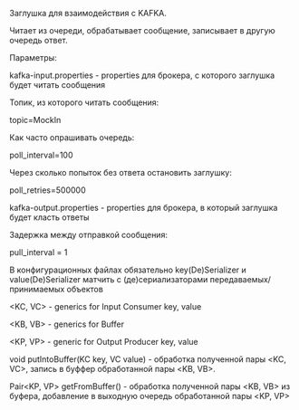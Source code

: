 Заглушка для взаимодействия с KAFKA.

Читает из очереди, обрабатывает сообщение, записывает в другую очередь ответ.

Параметры:

kafka-input.properties - properties для брокера, с которого заглушка будет читать сообщения

Топик, из которого читать сообщения:

topic=MockIn

Как часто опрашивать очередь:

poll_interval=100

Через сколько попыток без ответа остановить заглушку:

poll_retries=500000

kafka-output.properties - properties для брокера, в который заглушка будет класть ответы

Задержка между отправкой сообщения:

pull_interval = 1

В конфигурационных файлах обязательно key(De)Serializer и value(De)Serializer матчить с (де)сериализаторами передаваемых/принимаемых объектов

<KC, VC> - generics for Input Consumer key, value

<KB, VB> - generics for Buffer

<KP, VP> - generic for Output Producer key, value

void putIntoBuffer(KC key, VC value) - обработка полученной пары <KC, VC>, запись в буффер обработанной пары <KB, VB>.

Pair<KP, VP> getFromBuffer() - обработка полученной пары <KB, VB> из буфера, добавление в выходную очередь обработанной пары <KP, VP>